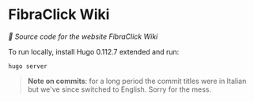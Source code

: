 # FibraClick Wiki

*📄 Source code for the website FibraClick Wiki*

To run locally, install Hugo 0.112.7 extended and run:

```shell
hugo server
```

>**Note on commits**: for a long period the commit titles were in Italian but we've since switched to English. Sorry for the mess.
